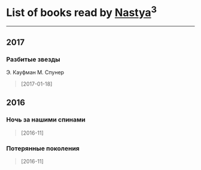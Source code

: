 # List of books read by [Nastya](https://www.facebook.com/app_scoped_user_id/891082154292809/)<sup>3</sup>
---

## 2017

### Разбитые звезды
Э. Кауфман М. Спунер
> [2017-01-18] 



## 2016

### Ночь за нашими спинами
> [2016-11] 


### Потерянные поколения
> [2016-11] 



